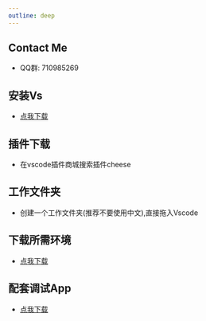 ```yaml
---
outline: deep
---
```


## Contact Me

- QQ群: 710985269

## 安装Vs
- [点我下载](https://code.visualstudio.com/)


## 插件下载
- 在vscode插件商城搜索插件cheese


## 工作文件夹
- 创建一个工作文件夹(推荐不要使用中文),直接拖入Vscode


## 下载所需环境 
- [点我下载](https://www.123pan.com/s/rS25Vv-Rcng3.html)


## 配套调试App
- [点我下载](https://www.123pan.com/s/rS25Vv-Rcng3.html)


